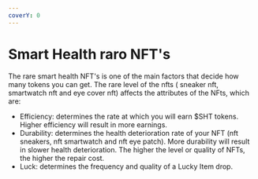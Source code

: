 ```yaml
---
coverY: 0
---
```


# Smart Health raro NFT's

The rare smart health NFT's is one of the main factors that decide how many tokens you can get. The rare level of the nfts ( sneaker nft, smartwatch nft and eye cover nft) affects the attributes of the NFts, which are:

* Efficiency: determines the rate at which you will earn $SHT tokens. Higher efficiency will result in more earnings.
* Durability: determines the health deterioration rate of your NFT (nft sneakers, nft smartwatch and nft eye patch). More durability will result in slower health deterioration. The higher the level or quality of NFTs, the higher the repair cost.
* Luck: determines the frequency and quality of a Lucky Item drop.
